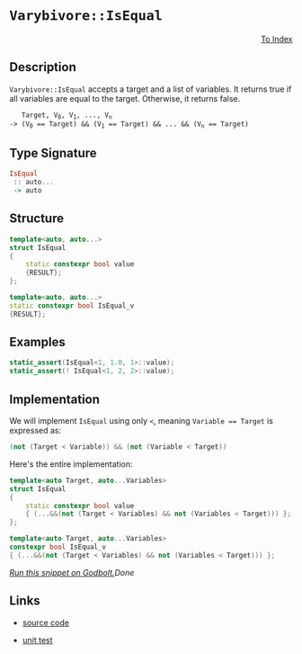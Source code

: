 <!-- Copyright 2024 Feng Mofan
SPDX-License-Identifier: Apache-2.0 -->

# `Varybivore::IsEqual`

<p style='text-align: right;'><a href="../../../facilities/metafunctions.md#varybivore-is-equal-to">To Index</a></p>

## Description

`Varybivore::IsEqual` accepts a target and a list of variables.
It returns true if all variables are equal to the target.
Otherwise, it returns false.

<pre><code>   Target, V<sub>0</sub>, V<sub>1</sub>, ..., V<sub>n</sub>
-> (V<sub>0</sub> == Target) && (V<sub>1</sub> == Target) && ... && (V<sub>n</sub> == Target)</code></pre>

## Type Signature

```Haskell
IsEqual
 :: auto...
 -> auto
```

## Structure

```C++
template<auto, auto...>
struct IsEqual
{
    static constexpr bool value
    {RESULT};
};

template<auto, auto...>
static constexpr bool IsEqual_v
{RESULT};
```

## Examples

```C++
static_assert(IsEqual<1, 1.0, 1>::value);
static_assert(! IsEqual<1, 2, 2>::value);
```

## Implementation

We will implement `IsEqual` using only `<`, meaning <code>Variable == Target</code> is expressed as:

```C++
(not (Target < Variable)) && (not (Variable < Target))
```

Here's the entire implementation:

```C++
template<auto Target, auto...Variables>
struct IsEqual
{
    static constexpr bool value
    { (...&&(not (Target < Variables) && not (Variables < Target))) };
};

template<auto Target, auto...Variables>
constexpr bool IsEqual_v
{ (...&&(not (Target < Variables) && not (Variables < Target))) };
```

[*Run this snippet on Godbolt.*](https://godbolt.org/#z:OYLghAFBqd5QCxAYwPYBMCmBRdBLAF1QCcAaPECAMzwBtMA7AQwFtMQByARg9KtQYEAysib0QXACx8BBAKoBnTAAUAHpwAMvAFYTStJg1DIApACYAQuYukl9ZATwDKjdAGFUtAK4sGISWakrgAyeAyYAHI%2BAEaYxCBmXKQADqgKhE4MHt6%2B/oGp6Y4CoeFRLLHxibaY9kUMQgRMxATZPn4B1bWZDU0EJZExcQlJCo3Nrbkdo739ZRXDAJS2qF7EyOwcAPQAVLt7%2BweHe5smGgCCO3sA1ACSLMn0bIJMdVf7J%2BeXR99HH2enZwImHuBiBJgAzG4mF4iFcACpNYCYAikK7QogAOixADUmngmNF6AoIdgAaNiF4HLcFNgAI5eMQAkwAdis5yuHKu00cyCuaAYo0wqmSxCu0VQniuADcxF5MADOVcWRYrhAsRjzAA2LUQBioAiqhHEJEGiFuK644j4wmYBQLJVmbWOq56g0QS3WolKyHwxHIhYBpXMgAiELZ/xDYaZ5yBIJe8sh6NQvuNyNRSfVHoJRJJAP5guFovFkpuNPpYgA%2BlKmazVeqtTrXYa/aafVmbXaHU7NS79ar216zSmTQH7SzQ%2BDwwCvj8Dn8Z1dsKpWA9MG9jtPZ79o2duXhkBWmAolM0IKW6QzaGaklcuBiNKiuCSQCAZd5MAso%2Bc9wejyeCBAYBgNSF6MpCN6BFcZjPq%2BsofmGHBLLQnAAKy8H4HBaKQqCcG41jWFyKxrGu5jgjwpAEJoiFLAA1iAKGSPeAAcZhmAAnGxXAoRoTFMVwzLMtIyEcJIvAsBIGgPhhWE4RwvAKCAD6UZhiGkHAsAwIgIArAQyQwuQlBoPcdBxBErAbKoTGagAtJqkhXMAyC8lIGJmLwmD4EQVroHo/CCCIYjsFIMiCIoKjqCppC6EkADuxBMMknA8EhqHoVR2GcAA8jCekGqgVBXJZNl2Q5Tm3oxZiqh4xn0KKpFcAsvDKVoSwQEgRnJCZZAUBAHVdSAwBSIENC0ECxAKRA0TpdEYRNAAnklvAzcwxBzZl0TaJgDiLaQRlPAQmUMLQC2RVg0ReMAUK0LQCncLwWAsIYwDiKdeDEFtjhSra6VCltMIbORYRAsJWG0Hg0TxatHhYOlBBWuJd2kF9xDikowbAk9YNGFRSxUAYwAKNieCYDFmXJIwO1%2BcIojiMFVNhWo6XRfoT0oPhlj6ODCmQEsqDJHUt3WaM6AQsGpiWNYZgycj3nfTznQfZkLgMO4nhtHoIRhAM5RDEkBQZAIEx%2BHraQGwwsyDPEIw1IrAg9OMau5NbXR22MfRa3Muu2G7Rt6NMzQWzrVtLAoRHrBIKUcGhpDSbwsmFVZtn2Y5zkVaquCECQDpkY1FE40sCCYEwWDxBAtH%2BOCGJseCgkaAEkiapJKGamx%2BicKJpDiWRGKalwmpMWxfGagxXHV5qMfpbJ8mKXnKmtZpbXaTl%2Bk9X1tVmWwnBNCwUrMtZTB8gYRi3mxGJ3lhHmZ95vmyAFtPSPTSiM5FuiBHFCWLZH0exxlHDZbpMIrj5QTsVeyyAj7ABPmfe8VVUA1TiNnMwudmqqUXmvOIBlepwM6rVFAECuCcQfCNMaE0pqRWWvNHaFDVrrU2ttRGe1GAHSOidLCZ0LpXRujtB6mMNhsLeorL6t0L6qD%2BkCHaQMajpTBhDea0M%2BFNXhjtZGqNMDo0ekYLGoA558HxoTYmpNyYYXIlTO%2BQUH6yAZhFLCr8WbY3FlYDmMjuZl2wvzTIgthaiwcZLaWcRZYuJDjbBwSsICuF9kkTWpRLZ6H1nUCJKRTZ1EDvMZ2tt6g%2B0dsbBWITXYzA9jEkYmScjZP9u7aJQcI7LFWOHBqbco5pUivHIqSdD5PSgefdOnks71WQfnUghdi5DFccJDuXdT512ZChNiAlwT1zskkH%2BU9bAzxQfPeAi8dK5Uweg4gG8NjbxKiwBQUpeRSgIRiUEtoCDuW6dfJIpiabmJCvIJ%2B1idAgHBKQd%2BiU7pf0aTJLKy88oFVUEck5ZyLlXNGLA%2BBdUzDgnBH0nRaDsFdR2Wi3BpzkjJCrAQis0KCAVjBQ/OgJDKBkKwtQk65FqW0I%2BjtRhghDrHXSuwy6YguGIx4ZohRpB8DvRCUIn6ojkD/QkYIKRkUZGQzmvI2GSjEYqLSGojGmiwjaJaropgBMiYkzJhTRGjzAoSAsaFN5TNPl2OMOzGwzj4C83cQIW6mxhZswlpYKWccZZ4CwIEnJdRlaqxKRrFWKSvZxMyAkyNxQCmVLSbkjJvQEl2HSfbcp2tUne2TVkv2btw3B2qcRKpwlv6T04IVcFpzpRQvjDCiAGcvLZwak1fpgyS6UEjmMhIp9EUoW4pILgklEXMn7hPJpnBp5KX6XRSQKEq78WZJJJikhOJcBYo6ep4IAVx0nbPFqkc3LjsBXJfd1EkZxHSM4SQQA)$Done$

## Links

- [source code](../../../../conceptrodon/varybivore/is_equal.hpp)

- [unit test](../../../../tests/unit/metafunctions/varybivore/is_equal.test.hpp)
